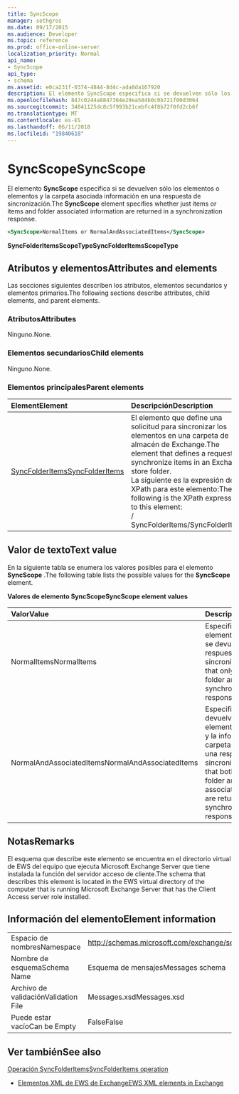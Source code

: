 ```yaml
---
title: SyncScope
manager: sethgros
ms.date: 09/17/2015
ms.audience: Developer
ms.topic: reference
ms.prod: office-online-server
localization_priority: Normal
api_name:
- SyncScope
api_type:
- schema
ms.assetid: e0ca231f-0374-4844-8d4c-ada8da167920
description: El elemento SyncScope especifica si se devuelven sólo los elementos o elementos y la carpeta asociada información en una respuesta de sincronización.
ms.openlocfilehash: 847c0244a8847364e29ea584b0c0b721f00d3064
ms.sourcegitcommit: 34041125dc8c5f993b21cebfc4f8b72f0fd2cb6f
ms.translationtype: MT
ms.contentlocale: es-ES
ms.lasthandoff: 06/11/2018
ms.locfileid: "19840618"
---
```

# <a name="syncscope"></a><span data-ttu-id="2fa06-103">SyncScope</span><span class="sxs-lookup"><span data-stu-id="2fa06-103">SyncScope</span></span>

<span data-ttu-id="2fa06-104">El elemento **SyncScope** especifica si se devuelven sólo los elementos o elementos y la carpeta asociada información en una respuesta de sincronización.</span><span class="sxs-lookup"><span data-stu-id="2fa06-104">The **SyncScope** element specifies whether just items or items and folder associated information are returned in a synchronization response.</span></span> 
  
```xml
<SyncScope>NormalItems or NormalAndAssociatedItems</SyncScope>
```

 <span data-ttu-id="2fa06-105">**SyncFolderItemsScopeType**</span><span class="sxs-lookup"><span data-stu-id="2fa06-105">**SyncFolderItemsScopeType**</span></span>
## <a name="attributes-and-elements"></a><span data-ttu-id="2fa06-106">Atributos y elementos</span><span class="sxs-lookup"><span data-stu-id="2fa06-106">Attributes and elements</span></span>

<span data-ttu-id="2fa06-107">Las secciones siguientes describen los atributos, elementos secundarios y elementos primarios.</span><span class="sxs-lookup"><span data-stu-id="2fa06-107">The following sections describe attributes, child elements, and parent elements.</span></span>
  
### <a name="attributes"></a><span data-ttu-id="2fa06-108">Atributos</span><span class="sxs-lookup"><span data-stu-id="2fa06-108">Attributes</span></span>

<span data-ttu-id="2fa06-109">Ninguno.</span><span class="sxs-lookup"><span data-stu-id="2fa06-109">None.</span></span>
  
### <a name="child-elements"></a><span data-ttu-id="2fa06-110">Elementos secundarios</span><span class="sxs-lookup"><span data-stu-id="2fa06-110">Child elements</span></span>

<span data-ttu-id="2fa06-111">Ninguno.</span><span class="sxs-lookup"><span data-stu-id="2fa06-111">None.</span></span>
  
### <a name="parent-elements"></a><span data-ttu-id="2fa06-112">Elementos principales</span><span class="sxs-lookup"><span data-stu-id="2fa06-112">Parent elements</span></span>

|<span data-ttu-id="2fa06-113">**Element**</span><span class="sxs-lookup"><span data-stu-id="2fa06-113">**Element**</span></span>|<span data-ttu-id="2fa06-114">**Descripción**</span><span class="sxs-lookup"><span data-stu-id="2fa06-114">**Description**</span></span>|
|:-----|:-----|
|[<span data-ttu-id="2fa06-115">SyncFolderItems</span><span class="sxs-lookup"><span data-stu-id="2fa06-115">SyncFolderItems</span></span>](syncfolderitems.md) <br/> |<span data-ttu-id="2fa06-116">El elemento que define una solicitud para sincronizar los elementos en una carpeta de almacén de Exchange.</span><span class="sxs-lookup"><span data-stu-id="2fa06-116">The element that defines a request to synchronize items in an Exchange store folder.</span></span>  <br/> <span data-ttu-id="2fa06-117">La siguiente es la expresión de XPath para este elemento:</span><span class="sxs-lookup"><span data-stu-id="2fa06-117">The following is the XPath expression to this element:</span></span>  <br/> <span data-ttu-id="2fa06-118">/ SyncFolderItems</span><span class="sxs-lookup"><span data-stu-id="2fa06-118">/SyncFolderItems</span></span>  <br/> |
   
## <a name="text-value"></a><span data-ttu-id="2fa06-119">Valor de texto</span><span class="sxs-lookup"><span data-stu-id="2fa06-119">Text value</span></span>

<span data-ttu-id="2fa06-120">En la siguiente tabla se enumera los valores posibles para el elemento **SyncScope** .</span><span class="sxs-lookup"><span data-stu-id="2fa06-120">The following table lists the possible values for the **SyncScope** element.</span></span> 
  
<span data-ttu-id="2fa06-121">**Valores de elemento SyncScope**</span><span class="sxs-lookup"><span data-stu-id="2fa06-121">**SyncScope element values**</span></span>

|<span data-ttu-id="2fa06-122">**Valor**</span><span class="sxs-lookup"><span data-stu-id="2fa06-122">**Value**</span></span>|<span data-ttu-id="2fa06-123">**Descripción**</span><span class="sxs-lookup"><span data-stu-id="2fa06-123">**Description**</span></span>|
|:-----|:-----|
|<span data-ttu-id="2fa06-124">NormalItems</span><span class="sxs-lookup"><span data-stu-id="2fa06-124">NormalItems</span></span>  <br/> |<span data-ttu-id="2fa06-125">Especifica que sólo los elementos de la carpeta se devuelven en una respuesta de sincronización.</span><span class="sxs-lookup"><span data-stu-id="2fa06-125">Specifies that only items in the folder are returned in a synchronization response.</span></span>  <br/> |
|<span data-ttu-id="2fa06-126">NormalAndAssociatedItems</span><span class="sxs-lookup"><span data-stu-id="2fa06-126">NormalAndAssociatedItems</span></span>  <br/> |<span data-ttu-id="2fa06-127">Especifica que se devuelven ambos elementos en la carpeta y la información de la carpeta asociada en una respuesta de sincronización.</span><span class="sxs-lookup"><span data-stu-id="2fa06-127">Specifies that both items in the folder and folder associated information are returned in a synchronization response.</span></span>  <br/> |
   
## <a name="remarks"></a><span data-ttu-id="2fa06-128">Notas</span><span class="sxs-lookup"><span data-stu-id="2fa06-128">Remarks</span></span>

<span data-ttu-id="2fa06-129">El esquema que describe este elemento se encuentra en el directorio virtual de EWS del equipo que ejecuta Microsoft Exchange Server que tiene instalada la función del servidor acceso de cliente.</span><span class="sxs-lookup"><span data-stu-id="2fa06-129">The schema that describes this element is located in the EWS virtual directory of the computer that is running Microsoft Exchange Server that has the Client Access server role installed.</span></span>
  
## <a name="element-information"></a><span data-ttu-id="2fa06-130">Información del elemento</span><span class="sxs-lookup"><span data-stu-id="2fa06-130">Element information</span></span>

|||
|:-----|:-----|
|<span data-ttu-id="2fa06-131">Espacio de nombres</span><span class="sxs-lookup"><span data-stu-id="2fa06-131">Namespace</span></span>  <br/> |http://schemas.microsoft.com/exchange/services/2006/messages  <br/> |
|<span data-ttu-id="2fa06-132">Nombre de esquema</span><span class="sxs-lookup"><span data-stu-id="2fa06-132">Schema Name</span></span>  <br/> |<span data-ttu-id="2fa06-133">Esquema de mensajes</span><span class="sxs-lookup"><span data-stu-id="2fa06-133">Messages schema</span></span>  <br/> |
|<span data-ttu-id="2fa06-134">Archivo de validación</span><span class="sxs-lookup"><span data-stu-id="2fa06-134">Validation File</span></span>  <br/> |<span data-ttu-id="2fa06-135">Messages.xsd</span><span class="sxs-lookup"><span data-stu-id="2fa06-135">Messages.xsd</span></span>  <br/> |
|<span data-ttu-id="2fa06-136">Puede estar vacío</span><span class="sxs-lookup"><span data-stu-id="2fa06-136">Can be Empty</span></span>  <br/> |<span data-ttu-id="2fa06-137">False</span><span class="sxs-lookup"><span data-stu-id="2fa06-137">False</span></span>  <br/> |
   
## <a name="see-also"></a><span data-ttu-id="2fa06-138">Ver también</span><span class="sxs-lookup"><span data-stu-id="2fa06-138">See also</span></span>



[<span data-ttu-id="2fa06-139">Operación SyncFolderItems</span><span class="sxs-lookup"><span data-stu-id="2fa06-139">SyncFolderItems operation</span></span>](syncfolderitems-operation.md)


- [<span data-ttu-id="2fa06-140">Elementos XML de EWS de Exchange</span><span class="sxs-lookup"><span data-stu-id="2fa06-140">EWS XML elements in Exchange</span></span>](ews-xml-elements-in-exchange.md)

